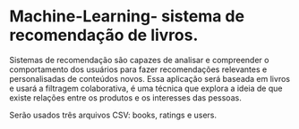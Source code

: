 # Machine-Learning- sistema de recomendação de livros.

Sistemas de recomendação são capazes de analisar e compreender o comportamento dos usuários para fazer recomendações relevantes e personalisadas de conteúdos novos.
Essa aplicação será baseada em livros e usará a filtragem colaborativa, é uma técnica que explora a ideia de que existe relações entre os produtos e os interesses das pessoas.

Serão usados três arquivos CSV: books, ratings e users. 

